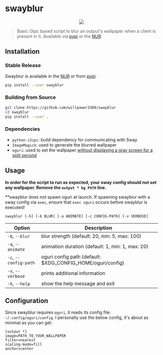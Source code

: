 # swayblur

<div align="center">
  <img src="https://github.com/WillPower3309/swayblur/blob/main/image.jpg?raw=true" />
</div>

> Basic i3ipc based script to blur an output's wallpaper when a client is present in it.
> Available via [pypi](https://pypi.org/project/swayblur/) or the [NUR](https://nur.nix-community.org/repos/willpower3309/).

## Installation

### Stable Release

Swayblur is available in the [NUR](https://nur.nix-community.org/repos/willpower3309/) or from [pypi](https://pypi.org/project/swayblur/):
```sh
pip install --user swayblur
```

### Building from Source

```sh
git clone https://github.com/willpower3309/swayblur
cd swayblur
pip install --user .
```

### Dependencies
+ `python-i3ipc`: build dependency for communicating with Sway
+ `ImageMagick`: used to generate the blurred wallpaper
+ `oguri`: used to set the wallpaper [without displaying a gray screen for a split second](https://github.com/swaywm/sway/issues/3693)

## Usage
**In order for the script to run as expected, your sway config should not set any wallpaper. Remove the `output * bg PATH` line.**

**swayblur does not spawn oguri at launch. If spawning swayblur with a sway config via `exec`, ensure that `exec oguri` occurs before swayblur is executed!

`swayblur [-h] [-b BLUR] [-a ANIMATE] [-c CONFIG-PATH] [-v VERBOSE]`

| Option | Description |
| ------ | ----------- |
| `-b`, `--blur`        | blur strength (default: 20, min: 5, max: 100)                |
| `-a`, `--animate`     | animation duration (default: 1, min: 1, max: 20)             |
| `-c`, `--config-path` | oguri config path (default: $XDG\_CONFIG\_HOME/oguri/config) |
| `-v`, `--verbose`     | prints additional information                                |
| `-h`, `--help`        | show the help message and exit                               |

## Configuration
Since swayblur requires `oguri`, it reads its config file: `~/.config/oguri/config`. I personally use the below config, it's about as minimal as you can get:

```
[output *]
image=PATH_TO_YOUR_WALLPAPER
filter=nearest
scaling-mode=fill
anchor=center
```
